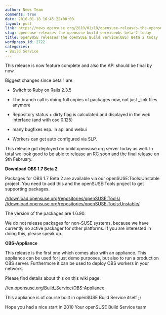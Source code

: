```yaml
---
author: News Team
comments: true
date: 2010-01-18 16:45:22+00:00
layout: post
link: https://news.opensuse.org/2010/01/18/opensuse-releases-the-opensuse-build-serviceobs-beta-2-today/
slug: opensuse-releases-the-opensuse-build-serviceobs-beta-2-today
title: openSUSE releases the openSUSE Build Service(OBS) Beta 2 today
wordpress_id: 2722
categories:
- Build Service
---
```


This release is now feature complete and also the API should be final by now.

Biggest changes since beta 1 are:




	
  * Switch to Ruby on Rails 2.3.5


	
  * The branch call is doing full copies of packages now, not just _link files anymore


	
  * Repository status + dirty flag is calculated and displayed in the web interface (and with osc 0.125)


	
  * many bugfixes esp. in api and webui


	
  * Workers can get auto configured via SLP.



This release got deployed on build.opensuse.org server today as well. In total we look good to be able to release an RC soon and the final release on 9th February.

**Download OBS 1.7 Beta 2**

Packages for OBS 1.7 Beta 2 are available via our openSUSE:Tools:Unstable project. You need to add this and the openSUSE:Tools project to get supporting packages.

 [//download.opensuse.org/repositories/openSUSE:Tools/](//download.opensuse.org/repositories/openSUSE:Tools/)
 [//download.opensuse.org/repositories/openSUSE:Tools:Unstable/](//download.opensuse.org/repositories/openSUSE:Tools:Unstable/)

The version of the packages are 1.6.90.

We do not release packages for non-SUSE systems, because we have currently no active packager for other platforms. If you are interested in doing this,
please speak up.

**OBS-Appliance**

This release is the first one which comes also with an appliance. This appliance can be used for just demo purposes, but also to
run a production OBS server. Furthermore it can be used to deploy OBS workers in your network.

Please find details about this on this wiki page:

 [//en.opensuse.org/Build_Service/OBS-Appliance](//en.opensuse.org/Build_Service/OBS-Appliance)

This appliance is of course built in openSUSE Build Service itself ;)

Hope you had a nice start in 2010 
   Your openSUSE Build Service team
